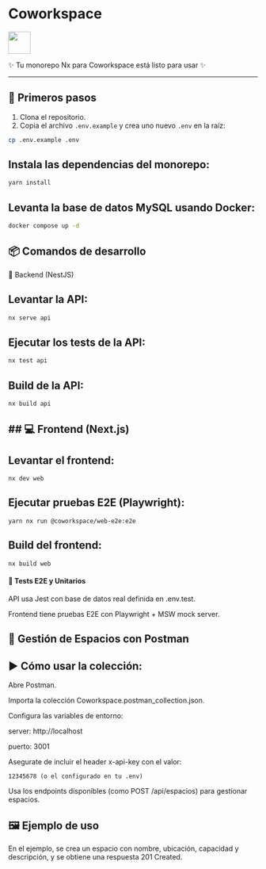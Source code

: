 # Coworkspace

<a alt="Nx logo" href="https://nx.dev" target="_blank" rel="noreferrer"><img src="https://raw.githubusercontent.com/nrwl/nx/master/images/nx-logo.png" width="45"></a>

✨ Tu monorepo Nx para Coworkspace está listo para usar ✨

---

## 🚀 Primeros pasos

1. Clona el repositorio.
2. Copia el archivo `.env.example` y crea uno nuevo `.env` en la raíz:

```bash
cp .env.example .env
```


## Instala las dependencias del monorepo:

```sh
yarn install
```


## Levanta la base de datos MySQL usando Docker:

```sh
docker compose up -d
```

## 📦 Comandos de desarrollo

🔧 Backend (NestJS)

## Levantar la API:

```sh
nx serve api
```

## Ejecutar los tests de la API:


```sh
nx test api
```

## Build de la API:


```sh
nx build api
```


## ## 💻 Frontend (Next.js)

## Levantar el frontend:

```
nx dev web
```
## Ejecutar pruebas E2E (Playwright):

```
yarn nx run @coworkspace/web-e2e:e2e

```

## Build del frontend:

```
nx build web

```

#### 🧪 Tests E2E y Unitarios

API usa Jest con base de datos real definida en .env.test.

Frontend tiene pruebas E2E con Playwright + MSW mock server.

## 🧰 Gestión de Espacios con Postman

## ▶️ Cómo usar la colección:
Abre Postman.

Importa la colección Coworkspace.postman_collection.json.

Configura las variables de entorno:

server: http://localhost

puerto: 3001

Asegurate de incluir el header x-api-key con el valor:

```
12345678 (o el configurado en tu .env)

```
Usa los endpoints disponibles (como POST /api/espacios) para gestionar espacios.

## 🖼️ Ejemplo de uso

En el ejemplo, se crea un espacio con nombre, ubicación, capacidad y descripción, y se obtiene una respuesta 201 Created.

